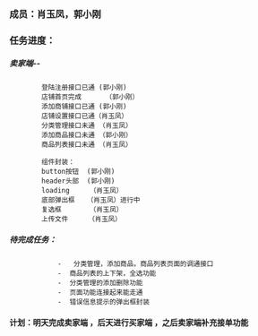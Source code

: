 ### 成员：肖玉凤，郭小刚

### 任务进度：

##### 卖家端--
            登陆注册接口已通 (郭小刚)
            店铺首页完成      （郭小刚）
            添加商铺接口已通 (郭小刚)
            店铺设置接口已通（肖玉凤）
            分类管理接口未通 （肖玉凤）
            添加商品接口未通 （郭小刚）
            商品列表接口未通 （肖玉凤）
                
            组件封装：
            button按钮  (郭小刚)
            header头部  (郭小刚) 
            loading     （肖玉凤）
            底部弹出框   （肖玉凤）进行中
            复选框       （肖玉凤） 
            上传文件     （肖玉凤） 

##### 待完成任务：  
                -   分类管理，添加商品，商品列表页面的调通接口
                -  商品列表的上下架，全选功能
                -  分类管理的添加删除功能
                -  页面功能连接起来能走通
                -  错误信息提示的弹出框封装

#### 计划：明天完成卖家端 ，后天进行买家端  ，之后卖家端补充接单功能             